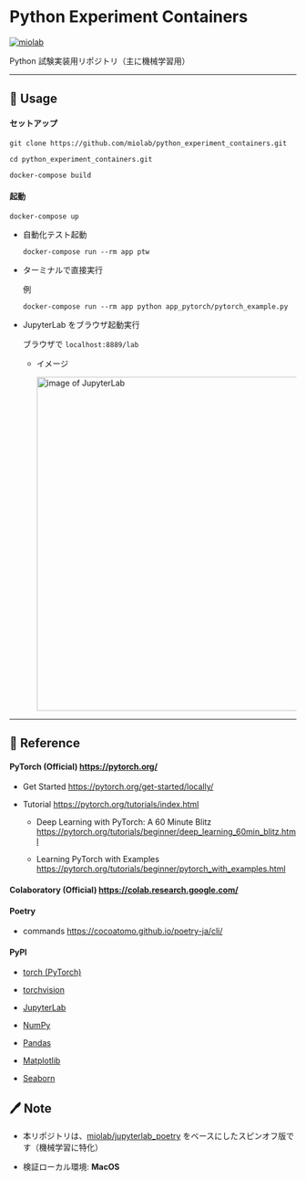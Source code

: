 # Python Experiment Containers

[![miolab](https://circleci.com/gh/miolab/python_experiment_containers.svg?style=shield)](https://github.com/miolab/python_experiment_containers)

Python 試験実装用リポジトリ（主に機械学習用）

---

## :car: Usage

#### セットアップ

```
git clone https://github.com/miolab/python_experiment_containers.git

cd python_experiment_containers.git

docker-compose build
```

#### 起動

```
docker-compose up
```

- 自動化テスト起動

  ```
  docker-compose run --rm app ptw
  ```

- ターミナルで直接実行

  例

  ```
  docker-compose run --rm app python app_pytorch/pytorch_example.py
  ```

- JupyterLab をブラウザ起動実行

  ブラウザで `localhost:8889/lab`

  - イメージ

    <img width="585" alt="image of JupyterLab" src="https://user-images.githubusercontent.com/33124627/97857882-b4e63e80-1d41-11eb-859a-8a577ff2a7a5.png">

---

## :book: Reference

#### PyTorch (Official) https://pytorch.org/

- Get Started https://pytorch.org/get-started/locally/

- Tutorial https://pytorch.org/tutorials/index.html

  - Deep Learning with PyTorch: A 60 Minute Blitz https://pytorch.org/tutorials/beginner/deep_learning_60min_blitz.html

  - Learning PyTorch with Examples https://pytorch.org/tutorials/beginner/pytorch_with_examples.html

#### Colaboratory (Official) https://colab.research.google.com/

#### Poetry

- commands https://cocoatomo.github.io/poetry-ja/cli/

#### PyPl

- [torch (PyTorch)](https://pypi.org/project/torch/)

- [torchvision](https://pypi.org/project/torchvision/)

- [JupyterLab](https://pypi.org/project/jupyterlab/)

- [NumPy](https://pypi.org/project/numpy/)

- [Pandas](https://pypi.org/project/pandas/)

- [Matplotlib](https://pypi.org/project/matplotlib/)

- [Seaborn](https://pypi.org/project/seaborn/)

## :pen: Note

- 本リポジトリは、[miolab/jupyterlab_poetry](https://github.com/miolab/jupyterlab_poetry) をベースにしたスピンオフ版です（機械学習に特化）

- 検証ローカル環境: **MacOS**
